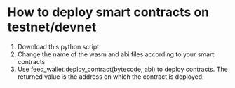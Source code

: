 # How to deploy smart contracts on testnet/devnet

1. Download this python script
2. Change the name of the wasm and abi files according to your smart contracts
1. Use feed_wallet.deploy_contract(bytecode, abi) to deploy contracts. The returned value is the address on which the contract is deployed.
